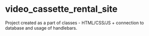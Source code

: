 # video_cassette_rental_site
Project created as a part of classes - HTML/CSS/JS + connection to database and usage of handlebars.
